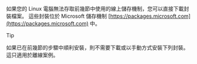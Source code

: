 如果您的 Linux 電腦無法存取前幾節中使用的線上儲存機制，您可以直接下載封裝檔案。 這些封裝位於 Microsoft 儲存機制 [https://packages.microsoft.com](https://packages.microsoft.com) 中。

> [!TIP]
> 如果已在前幾節的步驟中順利安裝，則不需要下載或以手動方式安裝下列封裝。 這只適用於離線案例。
